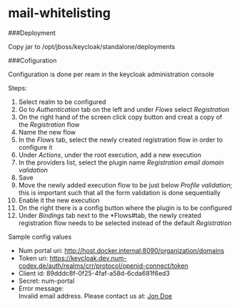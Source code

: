 # mail-whitelisting

###Deployment

Copy jar to /opt/jboss/keycloak/standalone/deployments

###Cofiguration

Configuration is done per ream in the keycloak administration console

Steps:

1. Select realm to be configured
1. Go to *Authentication* tab on the left and under *Flows* select *Registration* 
1. On the right hand of the screen click copy button and creat a copy of the *Registration* flow
1. Name the new flow
1. In the *Flows* tab, select the newly created registration flow in order to configure it
1. Under *Actions*, under the root execution, add a new execution
1. In the providers list, select the plugin name *Registration email domain validation*
1. Save
1. Move the newly added execution flow to be just below *Profile validation*; this is important such that all the form validation is done sequentially
1. Enable it the new execution
1. On the right there is a config button where the plugin is to be configured
1. Under *Bindings* tab next to the *Flows#tab, the newly created registration flow needs to be selected instead of the default *Registration* 

Sample config values

* Num portal uri: http://host.docker.internal:8090/organization/domains
* Token uri: https://keycloak.dev.num-codex.de/auth/realms/crr/protocol/openid-connect/token
* Client id: 89dddc8f-0f25-4faf-a58d-6cda681f6ed3
* Secret: num-portal
* Error message: <div>Invalid email address. Please contact us at: <a href="mailto:webmaster@example.com">Jon Doe</a></div>